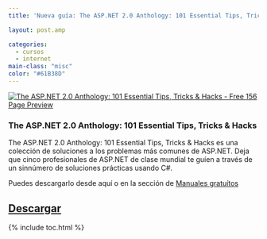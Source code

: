 ```yaml
---
title: 'Nueva guía: The ASP.NET 2.0 Anthology: 101 Essential Tips, Tricks & Hacks'

layout: post.amp

categories:
  - cursos
  - internet
main-class: "misc"
color: "#61B38D"
---
```

[![The ASP.NET 2.0 Anthology: 101 Essential Tips, Tricks & Hacks - Free 156 Page Preview][1]][2]

### The ASP.NET 2.0 Anthology: 101 Essential Tips, Tricks & Hacks

The ASP.NET 2.0 Anthology: 101 Essential Tips, Tricks & Hacks es una colección de soluciones a los problemas más comunes de ASP.NET. Deja que cinco profesionales de ASP.NET de clase mundial te guíen a través de un sinnúmero de soluciones prácticas usando C#.

Puedes descargarlo desde aquí o en la sección de [Manuales gratuítos][3]

## [Descargar][4]



 [1]: http://img.tradepub.com/free/w_sitb03/assets/img/w_sitb03c.gif "The ASP.NET 2.0 Anthology: 101 Essential Tips, Tricks & Hacks - Free 156 Page Preview"
 [2]: http://elbauldelprogramador.tradepub.com/c/pubRD.mpl?sr=oc&_t=oc:&pc=w_sitb03
 [3]: http://bashyc.blogspot.com/p/guias-gratuitas.html
 [4]: http://elbauldelprogramador.tradepub.com/c/pubRD.mpl?sr=oc&_t=oc:&pc=w_sitb03/prgm.cgi

{% include toc.html %}
